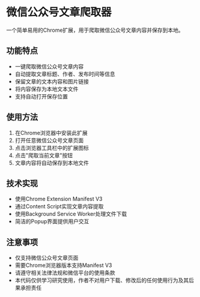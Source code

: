 # 微信公众号文章爬取器

一个简单易用的Chrome扩展，用于爬取微信公众号文章内容并保存到本地。

## 功能特点

- 一键爬取微信公众号文章内容
- 自动提取文章标题、作者、发布时间等信息
- 保留文章的文本内容和图片链接
- 将内容保存为本地文本文件
- 支持自动打开保存位置

## 使用方法

1. 在Chrome浏览器中安装此扩展
2. 打开任意微信公众号文章页面
3. 点击浏览器工具栏中的扩展图标
4. 点击"爬取当前文章"按钮
5. 文章内容将自动保存到本地文件

## 技术实现

- 使用Chrome Extension Manifest V3
- 通过Content Script实现文章内容提取
- 使用Background Service Worker处理文件下载
- 简洁的Popup界面提供用户交互

## 注意事项

- 仅支持微信公众号文章页面
- 需要Chrome浏览器版本支持Manifest V3
- 请遵守相关法律法规和微信平台的使用条款
- 本代码仅供学习研究使用，作者不对用户下载、修改后的任何使用行为及其后果承担责任
